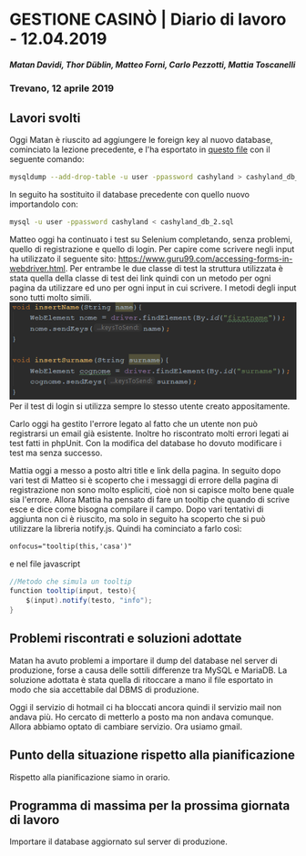 # GESTIONE CASINÒ | Diario di lavoro - 12.04.2019
##### Matan Davidi, Thor Düblin, Matteo Forni, Carlo Pezzotti, Mattia Toscanelli
### Trevano, 12 aprile 2019

## Lavori svolti
Oggi Matan è riuscito ad aggiungere le foreign key al nuovo database, cominciato la lezione precedente, e l'ha esportato in [questo file](../code/sql/DB/cashyland_db_2.sql) con il seguente comando:
```bash
mysqldump --add-drop-table -u user -ppassword cashyland > cashyland_db_2.sql
```
In seguito ha sostituito il database precedente con quello nuovo importandolo con:
```bash
mysql -u user -ppassword cashyland < cashyland_db_2.sql
```

Matteo oggi ha continuato i test su Selenium completando, senza problemi, quello di registrazione e quello di login. Per capire come scrivere negli input ha utilizzato il seguente sito: https://www.guru99.com/accessing-forms-in-webdriver.html.
Per entrambe le due classe di test la struttura utilizzata è stata quella della classe di test dei link quindi con un metodo per ogni pagina da utilizzare ed uno per ogni input in cui scrivere. I metodi degli input sono tutti molto simili.
![Metodi Input Selenium](../media/metodiInput.png)
Per il test di login si utilizza sempre lo stesso utente creato appositamente.

Carlo oggi ha gestito l'errore legato al fatto che un utente non può registrarsi un email già esistente. Inoltre ho riscontrato molti errori legati ai test fatti in phpUnit. Con la modifica del database ho dovuto modificare i test ma senza successo.

Mattia oggi a messo a posto altri title e link della pagina. In seguito dopo vari test di Matteo si è scoperto che i messaggi di errore della pagina di registrazione non sono molto espliciti, cioè non si capisce molto bene quale sia l'errore. Allora Mattia ha pensato di fare un tooltip che quando di scrive esce e dice come bisogna compilare il campo. Dopo vari tentativi di aggiunta non ci è riuscito, ma solo in seguito ha scoperto che si può utilizzare la libreria notify.js. Quindi ha cominciato a farlo così:
```html
onfocus="tooltip(this,'casa')"
```
e nel file javascript
```java
//Metodo che simula un tooltip
function tooltip(input, testo){
    $(input).notify(testo, "info");
}
```

##  Problemi riscontrati e soluzioni adottate
Matan ha avuto problemi a importare il dump del database nel server di produzione, forse a causa delle sottili differenze tra MySQL e MariaDB. La soluzione adottata è stata quella di ritoccare a mano il file esportato in modo che sia accettabile dal DBMS di produzione.

Oggi il servizio di hotmail ci ha bloccati ancora quindi il servizio mail non andava più. Ho cercato di metterlo a posto ma non andava comunque. Allora abbiamo optato di cambiare servizio. Ora usiamo gmail.


##  Punto della situazione rispetto alla pianificazione
Rispetto alla pianificazione siamo in orario.

## Programma di massima per la prossima giornata di lavoro
Importare il database aggiornato sul server di produzione.
